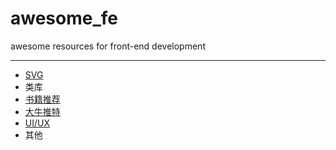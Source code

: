 # awesome_fe
awesome resources for front-end development

****

+ [SVG](https://github.com/Muxi-Studio/awesome_fe/blob/master/svg.md)
+ 类库  
+ [书籍推荐](https://github.com/Muxi-Studio/awesome_fe/blob/master/books.md)
+ [大牛推特](https://github.com/Muxi-Studio/awesome_fe/blob/master/twitter.md)
+ [UI/UX](https://github.com/Muxi-Studio/awesome_fe/blob/master/ui.md)
+ 其他



